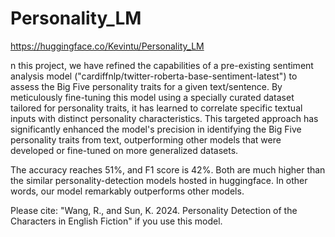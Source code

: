 # Personality_LM

https://huggingface.co/Kevintu/Personality_LM


n this project, we have refined the capabilities of a pre-existing sentiment analysis model ("cardiffnlp/twitter-roberta-base-sentiment-latest") to assess the Big Five personality traits for a given text/sentence. By meticulously fine-tuning this model using a specially curated dataset tailored for personality traits, it has learned to correlate specific textual inputs with distinct personality characteristics. This targeted approach has significantly enhanced the model's precision in identifying the Big Five personality traits from text, outperforming other models that were developed or fine-tuned on more generalized datasets.

The accuracy reaches 51%, and F1 score is 42%. Both are much higher than the similar personality-detection models hosted in huggingface. In other words, our model remarkably outperforms other models.

Please cite: "Wang, R., and Sun, K. 2024. Personality Detection of the Characters in English Fiction" if you use this model.

